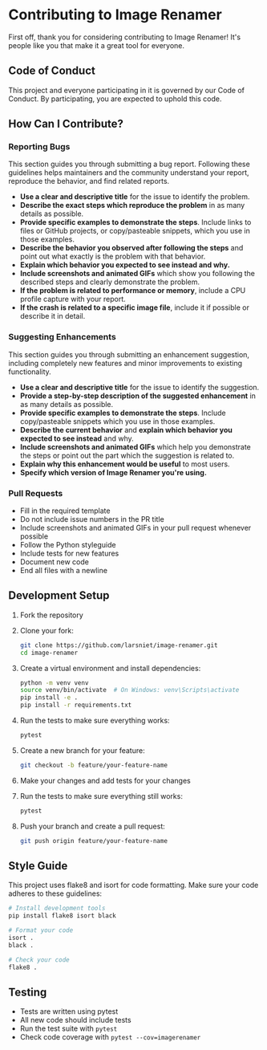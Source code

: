 # Contributing to Image Renamer

First off, thank you for considering contributing to Image Renamer! It's people like you that make it a great tool for everyone.

## Code of Conduct

This project and everyone participating in it is governed by our Code of Conduct. By participating, you are expected to uphold this code.

## How Can I Contribute?

### Reporting Bugs

This section guides you through submitting a bug report. Following these guidelines helps maintainers and the community understand your report, reproduce the behavior, and find related reports.

- **Use a clear and descriptive title** for the issue to identify the problem.
- **Describe the exact steps which reproduce the problem** in as many details as possible.
- **Provide specific examples to demonstrate the steps**. Include links to files or GitHub projects, or copy/pasteable snippets, which you use in those examples.
- **Describe the behavior you observed after following the steps** and point out what exactly is the problem with that behavior.
- **Explain which behavior you expected to see instead and why.**
- **Include screenshots and animated GIFs** which show you following the described steps and clearly demonstrate the problem.
- **If the problem is related to performance or memory**, include a CPU profile capture with your report.
- **If the crash is related to a specific image file**, include it if possible or describe it in detail.

### Suggesting Enhancements

This section guides you through submitting an enhancement suggestion, including completely new features and minor improvements to existing functionality.

- **Use a clear and descriptive title** for the issue to identify the suggestion.
- **Provide a step-by-step description of the suggested enhancement** in as many details as possible.
- **Provide specific examples to demonstrate the steps**. Include copy/pasteable snippets which you use in those examples.
- **Describe the current behavior** and **explain which behavior you expected to see instead** and why.
- **Include screenshots and animated GIFs** which help you demonstrate the steps or point out the part which the suggestion is related to.
- **Explain why this enhancement would be useful** to most users.
- **Specify which version of Image Renamer you're using.**

### Pull Requests

- Fill in the required template
- Do not include issue numbers in the PR title
- Include screenshots and animated GIFs in your pull request whenever possible
- Follow the Python styleguide
- Include tests for new features
- Document new code
- End all files with a newline

## Development Setup

1. Fork the repository
2. Clone your fork:
   ```bash
   git clone https://github.com/larsniet/image-renamer.git
   cd image-renamer
   ```
3. Create a virtual environment and install dependencies:
   ```bash
   python -m venv venv
   source venv/bin/activate  # On Windows: venv\Scripts\activate
   pip install -e .
   pip install -r requirements.txt
   ```

4. Run the tests to make sure everything works:
   ```bash
   pytest
   ```

5. Create a new branch for your feature:
   ```bash
   git checkout -b feature/your-feature-name
   ```

6. Make your changes and add tests for your changes
7. Run the tests to make sure everything still works:
   ```bash
   pytest
   ```

8. Push your branch and create a pull request:
   ```bash
   git push origin feature/your-feature-name
   ```

## Style Guide

This project uses flake8 and isort for code formatting. Make sure your code adheres to these guidelines:

```bash
# Install development tools
pip install flake8 isort black

# Format your code
isort .
black .

# Check your code
flake8 .
```

## Testing

- Tests are written using pytest
- All new code should include tests
- Run the test suite with `pytest`
- Check code coverage with `pytest --cov=imagerenamer` 